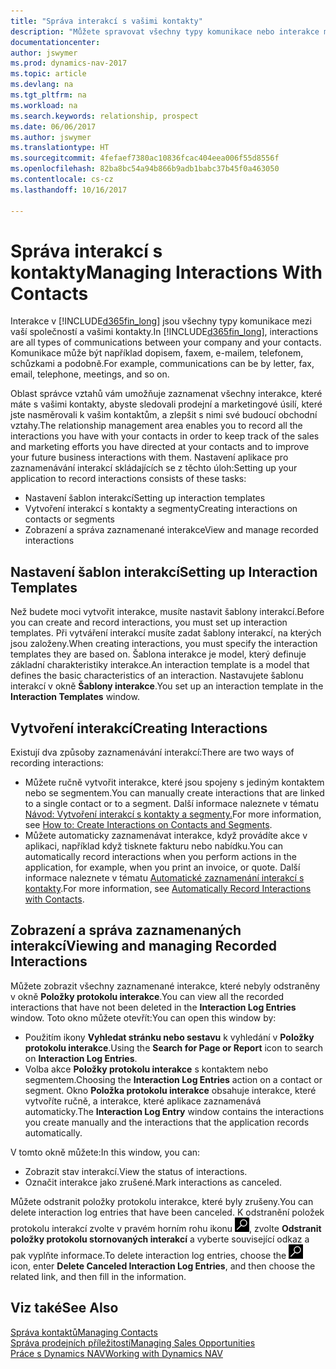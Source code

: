 ```yaml
---
title: "Správa interakcí s vašimi kontakty"
description: "Můžete spravovat všechny typy komunikace nebo interakce mezi vaší společností a vašimi kontakty. Například: dopisy, telefonáty, meetingy a další."
documentationcenter: 
author: jswymer
ms.prod: dynamics-nav-2017
ms.topic: article
ms.devlang: na
ms.tgt_pltfrm: na
ms.workload: na
ms.search.keywords: relationship, prospect
ms.date: 06/06/2017
ms.author: jswymer
ms.translationtype: HT
ms.sourcegitcommit: 4fefaef7380ac10836fcac404eea006f55d8556f
ms.openlocfilehash: 82ba8bc54a94b866b9adb1babc37b45f0a463050
ms.contentlocale: cs-cz
ms.lasthandoff: 10/16/2017

---
```

# <a name="managing-interactions-with-contacts"></a><span data-ttu-id="7f025-103">Správa interakcí s kontakty</span><span class="sxs-lookup"><span data-stu-id="7f025-103">Managing Interactions With Contacts</span></span>
<span data-ttu-id="7f025-104">Interakce v [!INCLUDE[d365fin_long](includes/d365fin_long_md.md)] jsou všechny typy komunikace mezi vaší společností a vašimi kontakty.</span><span class="sxs-lookup"><span data-stu-id="7f025-104">In [!INCLUDE[d365fin_long](includes/d365fin_long_md.md)], interactions are all types of communications between your company and your contacts.</span></span> <span data-ttu-id="7f025-105">Komunikace může být například dopisem, faxem, e-mailem, telefonem, schůzkami a podobně.</span><span class="sxs-lookup"><span data-stu-id="7f025-105">For example, communications can be by letter, fax, email, telephone, meetings, and so on.</span></span>

<span data-ttu-id="7f025-106">Oblast správce vztahů vám umožňuje zaznamenat všechny interakce, které máte s vašimi kontakty, abyste sledovali prodejní a marketingové úsilí, které jste nasměrovali k vašim kontaktům, a zlepšit s nimi své budoucí obchodní vztahy.</span><span class="sxs-lookup"><span data-stu-id="7f025-106">The relationship management area enables you to record all the interactions you have with your contacts in order to keep track of the sales and marketing efforts you have directed at your contacts and to improve your future business interactions with them.</span></span> <span data-ttu-id="7f025-107">Nastavení aplikace pro zaznamenávání interakcí skládajících se z těchto úloh:</span><span class="sxs-lookup"><span data-stu-id="7f025-107">Setting up your application to record interactions consists of these tasks:</span></span>

* <span data-ttu-id="7f025-108">Nastavení šablon interakcí</span><span class="sxs-lookup"><span data-stu-id="7f025-108">Setting up interaction templates</span></span>  
* <span data-ttu-id="7f025-109">Vytvoření interakcí s kontakty a segmenty</span><span class="sxs-lookup"><span data-stu-id="7f025-109">Creating interactions on contacts or segments</span></span>  
* <span data-ttu-id="7f025-110">Zobrazení a správa zaznamenané interakce</span><span class="sxs-lookup"><span data-stu-id="7f025-110">View and manage recorded interactions</span></span>  

##  <a name="setting-up-interaction-templates"></a><span data-ttu-id="7f025-111">Nastavení šablon interakcí</span><span class="sxs-lookup"><span data-stu-id="7f025-111">Setting up Interaction Templates</span></span>
<span data-ttu-id="7f025-112">Než budete moci vytvořit interakce, musíte nastavit šablony interakcí.</span><span class="sxs-lookup"><span data-stu-id="7f025-112">Before you can create and record interactions, you must set up interaction templates.</span></span> <span data-ttu-id="7f025-113">Při vytváření interakcí musíte zadat šablony interakcí, na kterých jsou založeny.</span><span class="sxs-lookup"><span data-stu-id="7f025-113">When creating interactions, you must specify the interaction templates they are based on.</span></span> <span data-ttu-id="7f025-114">Šablona interakce je model, který definuje základní charakteristiky interakce.</span><span class="sxs-lookup"><span data-stu-id="7f025-114">An interaction template is a model that defines the basic characteristics of an interaction.</span></span>
<span data-ttu-id="7f025-115">Nastavujete šablonu interakcí  v okně **Šablony interakce**.</span><span class="sxs-lookup"><span data-stu-id="7f025-115">You set up an interaction template in the **Interaction Templates** window.</span></span>  

## <a name="creating-interactions"></a><span data-ttu-id="7f025-116">Vytvoření interakcí</span><span class="sxs-lookup"><span data-stu-id="7f025-116">Creating Interactions</span></span>
<span data-ttu-id="7f025-117">Existují dva způsoby zaznamenávání interakcí:</span><span class="sxs-lookup"><span data-stu-id="7f025-117">There are two ways of recording interactions:</span></span>

* <span data-ttu-id="7f025-118">Můžete ručně vytvořit interakce, které jsou spojeny s jediným kontaktem nebo se segmentem.</span><span class="sxs-lookup"><span data-stu-id="7f025-118">You can manually create interactions that are linked to a single contact or to a segment.</span></span> <span data-ttu-id="7f025-119">Další informace naleznete v tématu [Návod: Vytvoření interakcí s kontakty a segmenty.](marketing-how-create-interactions.md)</span><span class="sxs-lookup"><span data-stu-id="7f025-119">For more information, see [How to: Create Interactions on Contacts and Segments](marketing-how-create-interactions.md).</span></span>  
* <span data-ttu-id="7f025-120">Můžete automaticky zaznamenávat interakce, když provádíte akce v aplikaci, například když tisknete fakturu nebo nabídku.</span><span class="sxs-lookup"><span data-stu-id="7f025-120">You can automatically record interactions when you perform actions in the application, for example, when you print an invoice, or quote.</span></span> <span data-ttu-id="7f025-121">Další informace naleznete v tématu [Automatické zaznamenání interakcí s kontakty](marketing-auto-record-interactions.md).</span><span class="sxs-lookup"><span data-stu-id="7f025-121">For more information, see [Automatically Record Interactions with Contacts](marketing-auto-record-interactions.md).</span></span>

## <a name="viewing-and-managing-recorded-interactions"></a><span data-ttu-id="7f025-122">Zobrazení a správa zaznamenaných interakcí</span><span class="sxs-lookup"><span data-stu-id="7f025-122">Viewing and managing Recorded Interactions</span></span>
<span data-ttu-id="7f025-123">Můžete zobrazit všechny zaznamenané interakce, které nebyly odstraněny v okně **Položky protokolu interakce**.</span><span class="sxs-lookup"><span data-stu-id="7f025-123">You can view all the recorded interactions that have not been deleted in the **Interaction Log Entries** window.</span></span> <span data-ttu-id="7f025-124">Toto okno můžete otevřít:</span><span class="sxs-lookup"><span data-stu-id="7f025-124">You can open this window by:</span></span>

* <span data-ttu-id="7f025-125">Použitím ikony **Vyhledat stránku nebo sestavu** k vyhledání v **Položky protokolu interakce**.</span><span class="sxs-lookup"><span data-stu-id="7f025-125">Using the **Search for Page or Report** icon to search on **Interaction Log Entries**.</span></span>
* <span data-ttu-id="7f025-126">Volba akce **Položky protokolu interakce** s kontaktem nebo segmentem.</span><span class="sxs-lookup"><span data-stu-id="7f025-126">Choosing the **Interaction Log Entries** action on a contact or segment.</span></span>
  <span data-ttu-id="7f025-127">Okno **Položka protokolu interakce** obsahuje interakce, které vytvoříte ručně, a interakce, které aplikace zaznamenává automaticky.</span><span class="sxs-lookup"><span data-stu-id="7f025-127">The **Interaction Log Entry** window contains the interactions you create manually and the interactions that the application records automatically.</span></span>

<span data-ttu-id="7f025-128">V tomto okně můžete:</span><span class="sxs-lookup"><span data-stu-id="7f025-128">In this window, you can:</span></span>

* <span data-ttu-id="7f025-129">Zobrazit stav interakcí.</span><span class="sxs-lookup"><span data-stu-id="7f025-129">View the status of interactions.</span></span>
* <span data-ttu-id="7f025-130">Označit interakce jako zrušené.</span><span class="sxs-lookup"><span data-stu-id="7f025-130">Mark interactions as canceled.</span></span>

<span data-ttu-id="7f025-131">Můžete odstranit položky protokolu interakce, které byly zrušeny.</span><span class="sxs-lookup"><span data-stu-id="7f025-131">You can delete interaction log entries that have been canceled.</span></span> <span data-ttu-id="7f025-132">K odstranění položek protokolu interakcí zvolte v pravém horním rohu ikonu ![Vyhledat stránku nebo sestavu](media/ui-search/search_small.png ""), zvolte **Odstranit položky protokolu stornovaných interakcí** a vyberte související odkaz a pak vyplňte informace.</span><span class="sxs-lookup"><span data-stu-id="7f025-132">To delete interaction log entries, choose the ![Search for Page or Report](media/ui-search/search_small.png "Search for Page or Report icon") icon, enter **Delete Canceled Interaction Log Entries**, and then choose the related link, and then fill in the information.</span></span>

## <a name="see-also"></a><span data-ttu-id="7f025-133">Viz také</span><span class="sxs-lookup"><span data-stu-id="7f025-133">See Also</span></span>
[<span data-ttu-id="7f025-134">Správa kontaktů</span><span class="sxs-lookup"><span data-stu-id="7f025-134">Managing Contacts</span></span>](marketing-contacts.md)  
[<span data-ttu-id="7f025-135">Správa prodejních příležitostí</span><span class="sxs-lookup"><span data-stu-id="7f025-135">Managing Sales Opportunities</span></span>](marketing-manage-sales-opportunities.md)  
[<span data-ttu-id="7f025-136">Práce s Dynamics NAV</span><span class="sxs-lookup"><span data-stu-id="7f025-136">Working with Dynamics NAV</span></span>](ui-work-product.md)  

